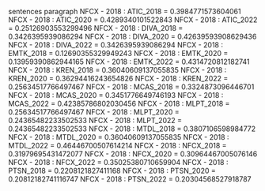 sentences
paragraph
NFCX - 2018 : ATIC_2018 = 0.3984771573604061
NFCX - 2018 : ATIC_2020 = 0.4289340101522843
NFCX - 2018 : ATIC_2022 = 0.25126903553299496
NFCX - 2018 : DIVA_2018 = 0.3426395939086294
NFCX - 2018 : DIVA_2020 = 0.42639593908629436
NFCX - 2018 : DIVA_2022 = 0.3426395939086294
NFCX - 2018 : EMTK_2018 = 0.12690355329949243
NFCX - 2018 : EMTK_2020 = 0.13959390862944165
NFCX - 2018 : EMTK_2022 = 0.4314720812182741
NFCX - 2018 : KREN_2018 = 0.36040609137055835
NFCX - 2018 : KREN_2020 = 0.36294416243654826
NFCX - 2018 : KREN_2022 = 0.25634517766497467
NFCX - 2018 : MCAS_2018 = 0.3324873096446701
NFCX - 2018 : MCAS_2020 = 0.3451776649746193
NFCX - 2018 : MCAS_2022 = 0.42385786802030456
NFCX - 2018 : MLPT_2018 = 0.25634517766497467
NFCX - 2018 : MLPT_2020 = 0.24365482233502533
NFCX - 2018 : MLPT_2022 = 0.24365482233502533
NFCX - 2018 : MTDL_2018 = 0.3807106598984772
NFCX - 2018 : MTDL_2020 = 0.36040609137055835
NFCX - 2018 : MTDL_2022 = 0.46446700507614214
NFCX - 2018 : NFCX_2018 = 0.31979695431472077
NFCX - 2018 : NFCX_2020 = 0.30964467005076146
NFCX - 2018 : NFCX_2022 = 0.35025380710659904
NFCX - 2018 : PTSN_2018 = 0.2208121827411168
NFCX - 2018 : PTSN_2020 = 0.20812182741116747
NFCX - 2018 : PTSN_2022 = 0.20304568527918787
